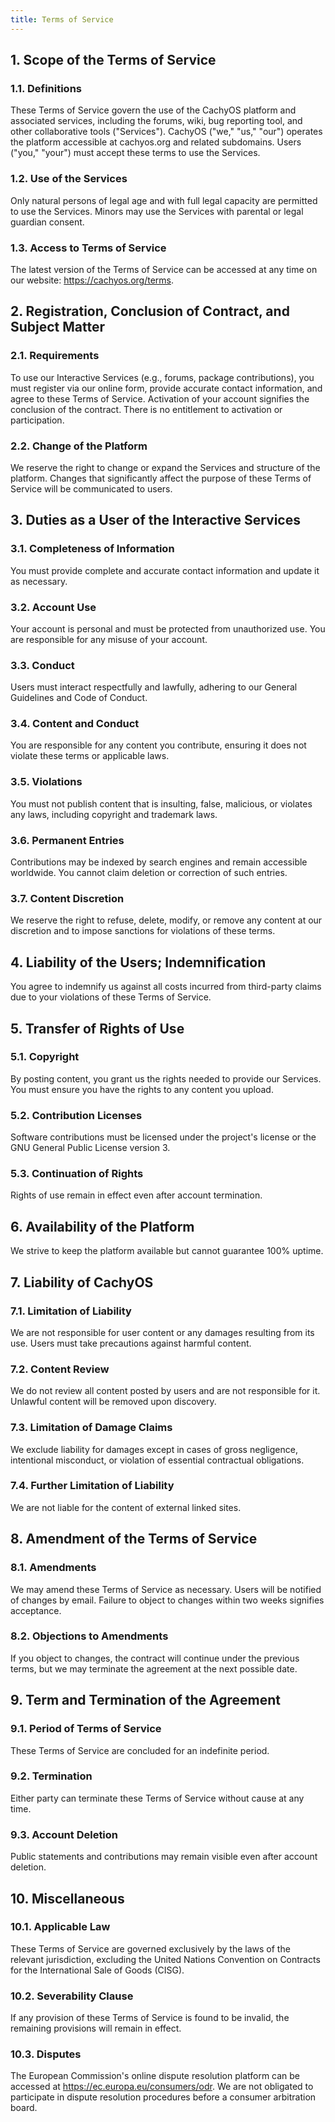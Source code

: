 ```yaml
---
title: Terms of Service
---
```


## 1. Scope of the Terms of Service

### 1.1. Definitions

These Terms of Service govern the use of the CachyOS platform and associated services, including the forums, wiki, bug reporting tool, and other collaborative tools ("Services").
CachyOS ("we," "us," "our") operates the platform accessible at cachyos.org and related subdomains. Users ("you," "your") must accept these terms to use the Services.

### 1.2. Use of the Services

Only natural persons of legal age and with full legal capacity are permitted to use the Services. Minors may use the Services with parental or legal guardian consent.

### 1.3. Access to Terms of Service

The latest version of the Terms of Service can be accessed at any time on our website: https://cachyos.org/terms.

## 2. Registration, Conclusion of Contract, and Subject Matter

### 2.1. Requirements

To use our Interactive Services (e.g., forums, package contributions), you must register via our online form, provide accurate contact information, and agree to these Terms of Service.
Activation of your account signifies the conclusion of the contract. There is no entitlement to activation or participation.

### 2.2. Change of the Platform

We reserve the right to change or expand the Services and structure of the platform. Changes that significantly affect the purpose of these Terms of Service will be communicated to users.

## 3. Duties as a User of the Interactive Services

### 3.1. Completeness of Information

You must provide complete and accurate contact information and update it as necessary.

### 3.2. Account Use

Your account is personal and must be protected from unauthorized use. You are responsible for any misuse of your account.

### 3.3. Conduct

Users must interact respectfully and lawfully, adhering to our General Guidelines and Code of Conduct.

### 3.4. Content and Conduct

You are responsible for any content you contribute, ensuring it does not violate these terms or applicable laws.

### 3.5. Violations

You must not publish content that is insulting, false, malicious, or violates any laws, including copyright and trademark laws.

### 3.6. Permanent Entries

Contributions may be indexed by search engines and remain accessible worldwide. You cannot claim deletion or correction of such entries.

### 3.7. Content Discretion

We reserve the right to refuse, delete, modify, or remove any content at our discretion and to impose sanctions for violations of these terms.

## 4. Liability of the Users; Indemnification

You agree to indemnify us against all costs incurred from third-party claims due to your violations of these Terms of Service.

## 5. Transfer of Rights of Use

### 5.1. Copyright

By posting content, you grant us the rights needed to provide our Services. You must ensure you have the rights to any content you upload.

### 5.2. Contribution Licenses

Software contributions must be licensed under the project's license or the GNU General Public License version 3.

### 5.3. Continuation of Rights

Rights of use remain in effect even after account termination.

## 6. Availability of the Platform

We strive to keep the platform available but cannot guarantee 100% uptime.

## 7. Liability of CachyOS

### 7.1. Limitation of Liability

We are not responsible for user content or any damages resulting from its use. Users must take precautions against harmful content.

### 7.2. Content Review

We do not review all content posted by users and are not responsible for it. Unlawful content will be removed upon discovery.

### 7.3. Limitation of Damage Claims

We exclude liability for damages except in cases of gross negligence, intentional misconduct, or violation of essential contractual obligations.

### 7.4. Further Limitation of Liability

We are not liable for the content of external linked sites.

## 8. Amendment of the Terms of Service

### 8.1. Amendments

We may amend these Terms of Service as necessary. Users will be notified of changes by email. Failure to object to changes within two weeks signifies acceptance.

### 8.2. Objections to Amendments

If you object to changes, the contract will continue under the previous terms, but we may terminate the agreement at the next possible date.

## 9. Term and Termination of the Agreement

### 9.1. Period of Terms of Service

These Terms of Service are concluded for an indefinite period.

### 9.2. Termination

Either party can terminate these Terms of Service without cause at any time.

### 9.3. Account Deletion

Public statements and contributions may remain visible even after account deletion.

## 10. Miscellaneous

### 10.1. Applicable Law

These Terms of Service are governed exclusively by the laws of the relevant jurisdiction, excluding the United Nations Convention on Contracts for the International Sale of Goods (CISG).

### 10.2. Severability Clause

If any provision of these Terms of Service is found to be invalid, the remaining provisions will remain in effect.

### 10.3. Disputes

The European Commission's online dispute resolution platform can be accessed at https://ec.europa.eu/consumers/odr. We are not obligated to participate in dispute resolution procedures before a consumer arbitration board.
